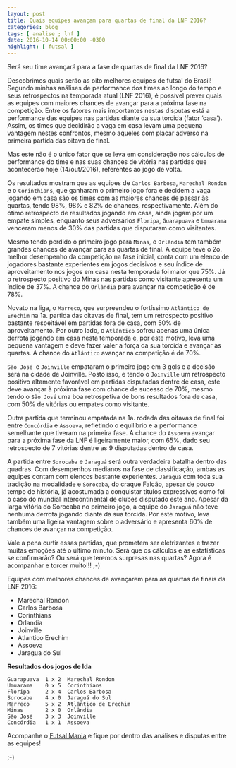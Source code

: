 ```yaml
---
layout: post
title: Quais equipes avançam para quartas de final da LNF 2016?
categories: blog
tags: [ analise ; lnf ]
date: 2016-10-14 00:00:00 -0300
highlight: [ futsal ]
---
```


Será seu time avançará para a fase de quartas de final da LNF 2016?
Descobrimos quais serão as oito melhores equipes de futsal do Brasil! Segundo minhas análises de performance dos times ao longo do tempo e seus retrospectos na temporada atual (LNF 2016), é possível prever quais as equipes com maiores chances de avançar para a próxima fase na competição.Entre os fatores mais importantes nestas disputas está a performance das equipes nas partidas diante da sua torcida (fator ‘casa’). Assim, os times que decidirão a vaga em casa levam uma pequena vantagem nestes confrontos, mesmo aqueles com placar adverso na primeira partida das oitava de final.
Mas este não é o único fator que se leva em consideração nos cálculos de performance do time e nas suas chances de vitória nas partidas que acontecerão hoje (14/out/2016), referentes ao jogo de volta.Os resultados mostram que as equipes de `Carlos Barbosa`, `Marechal Rondon` e o `Corinthians`, que ganharam o primeiro jogo fora e decidem a vaga jogando em casa são os times com as maiores chances de passar às quartas, tendo 98%, 98% e 82% de chances, respectivamente. Além do ótimo retrospecto de resultados jogando em casa, ainda jogam por um empate simples, enquanto seus adversários `Floripa`, `Guarapuava` e `Umuarama` venceram menos de 30% das partidas que disputaram como visitantes.
Mesmo tendo perdido o primeiro jogo para `Minas`, o `Orlândia` tem também grandes chances de avançar para as quartas de final. A equipe teve o 2o. melhor desempenho da competição na fase inicial, conta com um elenco de jogadores bastante experientes em jogos decisivos e seu índice de aproveitamento nos jogos em casa nesta temporada foi maior que 75%. Já o retrospecto positivo do Minas nas partidas como visitante apresenta um índice de 37%. A chance do `Orlândia` para avançar na competição é de 78%.
Novato na liga, o `Marreco`, que surpreendeu o fortíssimo `Atlântico de Erechim` na 1a. partida das oitavas de final, tem um retrospecto positivo bastante respeitável em partidas fora de casa, com 50% de aproveitamento. Por outro lado, o `Atlântico` sofreu apenas uma única derrota jogando em casa nesta temporada e, por este motivo, leva uma pequena vantagem e deve fazer valer a força da sua torcida e avançar às quartas. A chance do `Atlântico` avançar na competição é de 70%. 
`São José `e `Joinville` empataram o primeiro jogo em 3 gols e a decisão será na cidade de Joinville. Posto isso, e tendo o `Joinville` um retrospecto positivo altamente favorável em partidas disputadas dentre de casa, este deve avançar à próxima fase com chance de sucesso de 70%, mesmo tendo o `São José` uma boa retrospetiva de bons resultados fora de casa, com 50% de vitórias ou empates como visitante.
Outra partida que terminou empatada na 1a. rodada das oitavas de final foi entre `Concórdia` e `Assoeva`, refletindo o equilíbrio e a performance semelhante que tiveram na primeira fase. A chance do `Assoeva` avançar para a próxima fase da LNF é ligeiramente maior, com 65%, dado seu retrospecto de 7 vitórias dentre as 9 disputadas dentro de casa.
A partida entre `Sorocaba` e `Jaraguá` será outra verdadeira batalha dentro das quadras. Com desempenhos medianos na fase de classificação, ambas as equipes contam com elencos bastante experientes. `Jaraguá` com toda sua tradição na modalidade e `Sorocaba`, do craque Falcão, apesar de pouco tempo de história, já acostumada a conquistar títulos expressivos como foi o caso do mundial intercontinental de clubes disputado este ano. Apesar da larga vitória do Sorocaba no primeiro jogo, a equipe do `Jaraguá` não teve nenhuma derrota jogando diante da sua torcida. Por este motivo, leva também uma ligeira vantagem sobre o adversário e apresenta 60% de chances de avançar na competição.
Vale a pena curtir essas partidas, que prometem ser eletrizantes e trazer muitas emoções até o último minuto. Será que os cálculos e as estatísticas se confirmarão? Ou será que teremos surpresas nas quartas? Agora é acompanhar e torcer muito!!! ;-)Equipes com melhores chances de avançarem para as quartas de finais da LNF 2016:
- Marechal Rondon- Carlos Barbosa- Corinthians- Orlandia- Joinville- Atlantico Erechim- Assoeva- Jaragua do Sul**Resultados dos jogos de Ida**
    Guarapuava  1 x 2  Marechal Rondon    Umuarama    0 x 5  Corinthians    Floripa     2 x 4  Carlos Barbosa    Sorocaba    4 x 0  Jaraguá do Sul    Marreco     5 x 2  Atlântico de Erechim    Minas       2 x 0  Orlândia    São José    3 x 3  Joinville    Concórdia   1 x 1  Assoeva

Acompanhe o <a href="http://futstat.com.br/futsalmania" target="_blank">Futsal Mania</a> e fique por dentro das análises e disputas entre as equipes!

;-)

<br><br>
